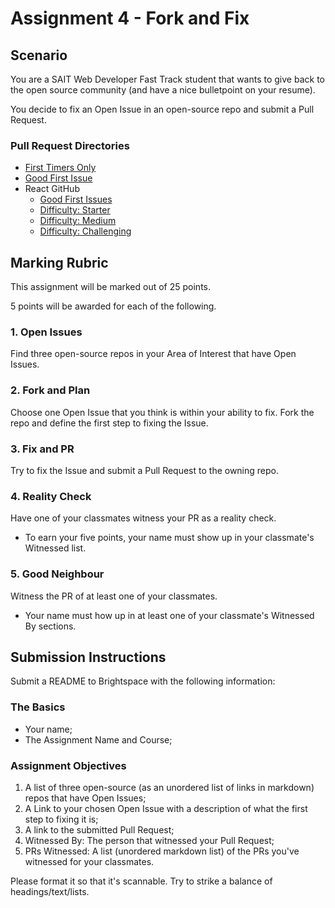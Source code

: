 # Assignment 4 - Fork and Fix
## Scenario
You are a SAIT Web Developer Fast Track student that wants to give back to the open source community (and have a nice bulletpoint on your resume). 

You decide to fix an Open Issue in an open-source repo and submit a Pull Request.

### Pull Request Directories
- [First Timers Only](https://www.firsttimersonly.com/)
- [Good First Issue](https://goodfirstissue.dev/)
- React GitHub
  - [Good First Issues](https://github.com/facebook/react/labels/good%20first%20issue)
  - [Difficulty: Starter](https://github.com/facebook/react/labels/Difficulty%3A%20starter)
  - [Difficulty: Medium](https://github.com/facebook/react/labels/Difficulty%3A%20medium)
  - [Difficulty: Challenging](https://github.com/facebook/react/labels/Difficulty%3A%20challenging)

## Marking Rubric
This assignment will be marked out of 25 points.

5 points will be awarded for each of the following.

### 1. Open Issues
Find three open-source repos in your Area of Interest that have Open Issues.

### 2. Fork and Plan
Choose one Open Issue that you think is within your ability to fix. Fork the repo and define the first step to fixing the Issue.

### 3. Fix and PR
Try to fix the Issue and submit a Pull Request to the owning repo.

### 4. Reality Check
Have one of your classmates witness your PR as a reality check.
- To earn your five points, your name must show up in your classmate's Witnessed list.

### 5. Good Neighbour
Witness the PR of at least one of your classmates.
- Your name must how up in at least one of your classmate's Witnessed By sections.

## Submission Instructions
Submit a README to Brightspace with the following information:

### The Basics
- Your name;
- The Assignment Name and Course;

### Assignment Objectives
1. A list of three open-source (as an unordered list of links in markdown) repos that have Open Issues;
2. A Link to your chosen Open Issue with a description of what the first step to fixing it is;
3. A link to the submitted Pull Request;
4. Witnessed By: The person that witnessed your Pull Request;
5. PRs Witnessed: A list (unordered markdown list) of the PRs you've witnessed for your classmates.

Please format it so that it's scannable. Try to strike a balance of headings/text/lists.